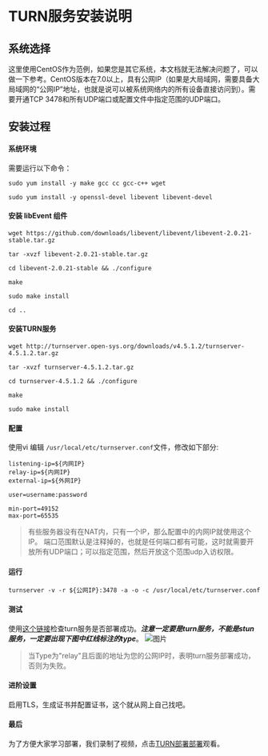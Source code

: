 # TURN服务安装说明

## 系统选择
这里使用CentOS作为范例，如果您是其它系统，本文档就无法解决问题了，可以做一下参考。CentOS版本在7.0以上，具有公网IP（如果是大局域网，需要具备大局域网的“公网IP”地址，也就是说可以被系统网络内的所有设备直接访问到）。需要开通TCP 3478和所有UDP端口或配置文件中指定范围的UDP端口。

## 安装过程
#### 系统环境
需要运行以下命令：
```
sudo yum install -y make gcc cc gcc-c++ wget

sudo yum install -y openssl-devel libevent libevent-devel
```

#### 安装 libEvent 组件
```
wget https://github.com/downloads/libevent/libevent/libevent-2.0.21-stable.tar.gz

tar -xvzf libevent-2.0.21-stable.tar.gz

cd libevent-2.0.21-stable && ./configure

make

sudo make install

cd ..
```

#### 安装TURN服务
```
wget http://turnserver.open-sys.org/downloads/v4.5.1.2/turnserver-4.5.1.2.tar.gz

tar -xvzf turnserver-4.5.1.2.tar.gz

cd turnserver-4.5.1.2 && ./configure

make

sudo make install
```

#### 配置
使用vi 编辑 ```/usr/local/etc/turnserver.conf```文件，修改如下部分:
```
listening-ip=${内网IP}
relay-ip=${内网IP}
external-ip=${外网IP}

user=username:password

min-port=49152
max-port=65535
```
> 有些服务器没有在NAT内，只有一个IP，那么配置中的内网IP就使用这个IP。
> 端口范围默认是注释掉的，也就是任何端口都有可能，这时就需要开放所有UDP端口；可以指定范围，然后开放这个范围udp入访权限。

#### 运行
```
turnserver -v -r ${公网IP}:3478 -a -o -c /usr/local/etc/turnserver.conf
```

#### 测试
使用[这个链接](https://docs.wildfirechat.net/webrtc/trickle-ice/)检查turn服务是否部署成功。***注意一定要是turn服务，不能是stun服务，一定要出现下图中红线标注的type***。
![图片](turn_check.jpeg)

> 当Type为"relay"且后面的地址为您的公网IP时，表明turn服务部署成功，否则为失败。

#### 进阶设置
启用TLS，生成证书并配置证书，这个就从网上自己找吧。

#### 最后
为了方便大家学习部署，我们录制了视频，点击[TURN部署部署](https://www.bilibili.com/video/BV1ok4y167b9/)观看。
